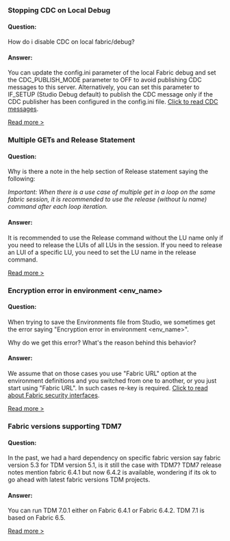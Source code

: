 ### Stopping CDC on Local Debug

#### Question:

How do i disable CDC on local fabric/debug?

#### Answer:

You can update the config.ini parameter of the local Fabric debug and set the CDC_PUBLISH_MODE parameter to OFF to avoid publishing CDC messages to this server. Alternatively, you can set this parameter to IF_SETUP (Studio Debug default) to publish the CDC message only if the CDC publisher has been configured in the config.ini file. [Click to read CDC messages](https://support.k2view.com/Academy_6.5/articles/18_fabric_cdc/03_cdc_messages.html).

[Read more >](https://github.com/k2view-academy/K2View-Academy/issues/287)



### Multiple GETs and Release Statement

#### Question:

Why is there a note in the help section of Release statement saying the following:

*Important:
When there is a use case of multiple get in a loop on the same fabric session, it is recommended to use the release (without lu name) command after each loop iteration.*

#### Answer:

It is recommended to use the Release command without the LU name only if you need to release the LUIs of all LUs in the session. If you need to release an LUI of a specific LU, you need to set the LU name in the release command.

[Read more >](https://github.com/k2view-academy/K2View-Academy/issues/270)



### Encryption error in environment <env_name>

#### Question:

When trying to save the Environments file from Studio, we sometimes get the error saying "Encryption error in environment <env_name>".

Why do we get this error? What's the reason behind this behavior?

#### Answer:

We assume that on those cases you use "Fabric URL" option at the environment definitions and you switched from one to another, or you just start using "Fabric URL". In such cases re-key is required. [Click to read about Fabric security interfaces](https://support.k2view.com/Academy_6.5/articles/26_fabric_security/04_fabric_interfaces_security.html).

[Read more >](https://github.com/k2view-academy/K2View-Academy/issues/264)



### Fabric versions supporting TDM7

#### Question:

In the past, we had a hard dependency on specific fabric version say fabric version 5.3 for TDM version 5.1, is it still the case with TDM7?
TDM7 release notes mention fabric 6.4.1 but now 6.4.2 is available, wondering if its ok to go ahead with latest fabric versions TDM projects.

#### Answer:

You can run TDM 7.0.1 either on Fabric 6.4.1 or Fabric 6.4.2. TDM 7.1 is based on Fabric 6.5.

[Read more >](https://github.com/k2view-academy/K2View-Academy/issues/248)

